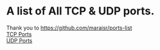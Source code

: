 # A list of All TCP & UDP ports.
Thank you to https://github.com/maraisr/ports-list<br>
[TCP Ports](TCP.md)<br>
[UDP Ports](UDP.md)
